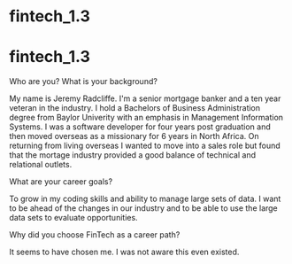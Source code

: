 # fintech_1.3
# fintech_1.3

Who are you? What is your background?

My name is Jeremy Radcliffe.  I'm a senior mortgage banker and a ten year veteran in the industry.  I hold a Bachelors of Business Administration degree from Baylor Univerity with an emphasis in Management Information Systems.  I was a software developer for four years post graduation and then moved overseas as a missionary for 6 years in North Africa.  On returning from living overseas I wanted to move into a sales role but found that the mortage industry provided a good balance of technical and relational outlets.


What are your career goals?

To grow in my coding skills and ability to manage large sets of data.  I want to be ahead of the changes in our industry and to be able to use the large data sets to evaluate opportunities.


Why did you choose FinTech as a career path?

It seems to have chosen me.  I was not aware this even existed.
